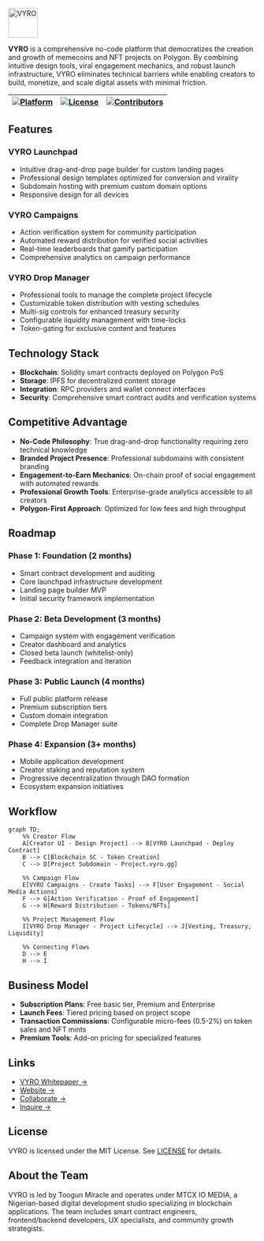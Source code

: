 <img src="https://avatars.githubusercontent.com/u/203901436?s=400&u=c1cca7b671e595af7fb0eeb1e0b1b384ee414b10&v=4" alt="VYRO" width="60">

**VYRO** is a comprehensive no-code platform that democratizes the creation and growth of memecoins and NFT projects on Polygon. By combining intuitive design tools, viral engagement mechanics, and robust launch infrastructure, VYRO eliminates technical barriers while enabling creators to build, monetize, and scale digital assets with minimal friction.

| [![Platform](https://img.shields.io/badge/Platform-Polygon-8247e5?style=flat-square&logo=polygon)](https://polygon.technology/) | [![License](https://img.shields.io/github/license/mtcxdev/AbstraNet?style=flat-square)](LICENSE) | [![Contributors](https://img.shields.io/github/contributors/vyro-xyz/vyro?style=flat-square)](https://github.com/vyro-xyz/vyro/graphs/contributors) |
|---|---|---|

## Features

### VYRO Launchpad
- Intuitive drag-and-drop page builder for custom landing pages
- Professional design templates optimized for conversion and virality
- Subdomain hosting with premium custom domain options
- Responsive design for all devices

### VYRO Campaigns
- Action verification system for community participation
- Automated reward distribution for verified social activities
- Real-time leaderboards that gamify participation
- Comprehensive analytics on campaign performance

### VYRO Drop Manager
- Professional tools to manage the complete project lifecycle
- Customizable token distribution with vesting schedules
- Multi-sig controls for enhanced treasury security
- Configurable liquidity management with time-locks
- Token-gating for exclusive content and features

## Technology Stack
- **Blockchain**: Solidity smart contracts deployed on Polygon PoS
- **Storage**: IPFS for decentralized content storage
- **Integration**: RPC providers and wallet connect interfaces
- **Security**: Comprehensive smart contract audits and verification systems

## Competitive Advantage
- **No-Code Philosophy**: True drag-and-drop functionality requiring zero technical knowledge
- **Branded Project Presence**: Professional subdomains with consistent branding
- **Engagement-to-Earn Mechanics**: On-chain proof of social engagement with automated rewards
- **Professional Growth Tools**: Enterprise-grade analytics accessible to all creators
- **Polygon-First Approach**: Optimized for low fees and high throughput

## Roadmap

### Phase 1: Foundation (2 months)
- Smart contract development and auditing
- Core launchpad infrastructure development
- Landing page builder MVP
- Initial security framework implementation

### Phase 2: Beta Development (3 months)
- Campaign system with engagement verification
- Creator dashboard and analytics
- Closed beta launch (whitelist-only)
- Feedback integration and iteration

### Phase 3: Public Launch (4 months)
- Full public platform release
- Premium subscription tiers
- Custom domain integration
- Complete Drop Manager suite

### Phase 4: Expansion (3+ months)
- Mobile application development
- Creator staking and reputation system
- Progressive decentralization through DAO formation
- Ecosystem expansion initiatives

## Workflow

```mermaid
graph TD;
    %% Creator Flow
    A[Creator UI - Design Project] --> B[VYRO Launchpad - Deploy Contract]
    B --> C[Blockchain SC - Token Creation]
    C --> D[Project Subdomain - Project.vyro.gg]
    
    %% Campaign Flow
    E[VYRO Campaigns - Create Tasks] --> F[User Engagement - Social Media Actions]
    F --> G[Action Verification - Proof of Engagement]
    G --> H[Reward Distribution - Tokens/NFTs]
    
    %% Project Management Flow
    I[VYRO Drop Manager - Project Lifecycle] --> J[Vesting, Treasury, Liquidity]
    
    %% Connecting Flows
    D --> E
    H --> I
```

## Business Model
- **Subscription Plans**: Free basic tier, Premium and Enterprise
- **Launch Fees**: Tiered pricing based on project scope
- **Transaction Commissions**: Configurable micro-fees (0.5-2%) on token sales and NFT mints
- **Premium Tools**: Add-on pricing for specialized features

## Links
- [VYRO Whitepaper →](https://vyro.pages.dev/whitepaper.pdf)
- [Website →](https://vyro.mtcx.dev)
- [Collaborate →](https://discord.com/users/mtcxdev)
- [Inquire →](mailto:toogun@mtcx.dev)

## License
VYRO is licensed under the MIT License. See [LICENSE](LICENSE) for details.

## About the Team
VYRO is led by Toogun Miracle and operates under MTCX IO MEDIA, a Nigerian-based digital development studio specializing in blockchain applications. The team includes smart contract engineers, frontend/backend developers, UX specialists, and community growth strategists.
